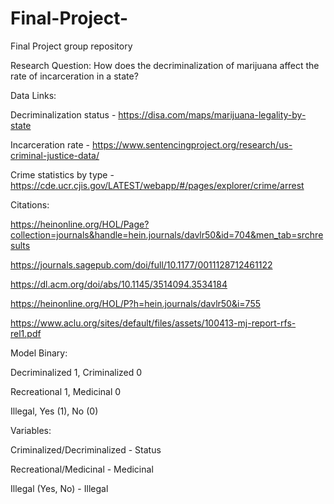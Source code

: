 # Final-Project-
Final Project group repository 

Research Question: How does the decriminalization of marijuana affect the rate of incarceration in a state?

Data Links: 

Decriminalization status - https://disa.com/maps/marijuana-legality-by-state

Incarceration rate - https://www.sentencingproject.org/research/us-criminal-justice-data/

Crime statistics by type - https://cde.ucr.cjis.gov/LATEST/webapp/#/pages/explorer/crime/arrest

Citations:

https://heinonline.org/HOL/Page?collection=journals&handle=hein.journals/davlr50&id=704&men_tab=srchresults

https://journals.sagepub.com/doi/full/10.1177/0011128712461122

https://dl.acm.org/doi/abs/10.1145/3514094.3534184

https://heinonline.org/HOL/P?h=hein.journals/davlr50&i=755 

https://www.aclu.org/sites/default/files/assets/100413-mj-report-rfs-rel1.pdf 

Model Binary:

Decriminalized 1, Criminalized 0 

Recreational 1, Medicinal 0

Illegal, Yes (1), No (0)

Variables: 

Criminalized/Decriminalized - Status

Recreational/Medicinal - Medicinal

Illegal (Yes, No) - Illegal 
